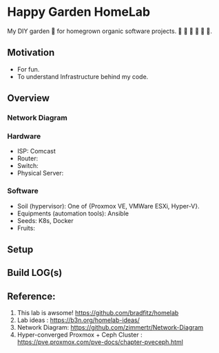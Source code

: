 # Happy Garden HomeLab

My DIY garden 🏡 for homegrown organic software projects.  🍇 🍌 🍈 🍉 🍊 🍋.


## Motivation
* For fun.
* To understand Infrastructure behind my code.

## Overview

### Network Diagram

### Hardware
* ISP: Comcast
* Router: 
* Switch:
* Physical Server:

### Software
* Soil (hypervisor): One of {Proxmox VE, VMWare ESXi, Hyper-V}.
* Equipments (automation tools): Ansible
* Seeds: K8s, Docker
* Fruits: 

## Setup


## Build LOG(s)



## Reference:

1. This lab is awsome! https://github.com/bradfitz/homelab
2. Lab ideas : https://b3n.org/homelab-ideas/
3. Network Diagram: https://github.com/zimmertr/Network-Diagram
4. Hyper-converged Proxmox + Ceph Cluster : https://pve.proxmox.com/pve-docs/chapter-pveceph.html
